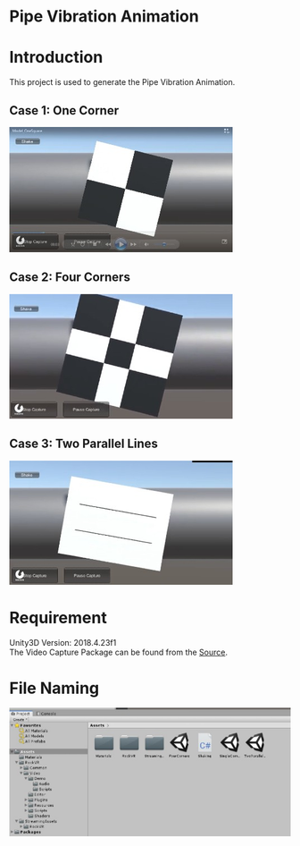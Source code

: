 # Pipe Vibration Animation
# Introduction
This project is used to generate the Pipe Vibration Animation.

## Case 1: One Corner
![Capture1c.jpg](https://github.com/HugoNip/pipeVibrationAnimation01/blob/master/Data/Capture1c.jpg)

## Case 2: Four Corners
![Capture4c.jpg](https://github.com/HugoNip/pipeVibrationAnimation01/blob/master/Data/Capture4c.jpg)

## Case 3: Two Parallel Lines
![Capture2L.jpg](https://github.com/HugoNip/pipeVibrationAnimation01/blob/master/Data/Capture2L.jpg)

# Requirement
Unity3D Version: 2018.4.23f1  
The Video Capture Package can be found from the [Source](https://assetstore.unity.com/packages/tools/video/video-capture-75653).

# File Naming
![CapturePanel2.jpg](https://github.com/HugoNip/pipeVibrationAnimation01/blob/master/Data/CapturePanel2.jpg)

